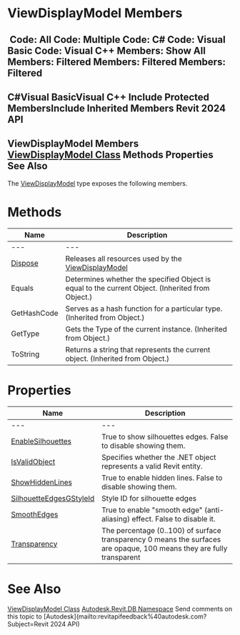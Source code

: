 # ViewDisplayModel Members

﻿
 Code: All Code: Multiple Code: C# Code: Visual Basic Code: Visual C++  Members: Show All Members: Filtered Members: Filtered Members: Filtered   
---  
C#Visual BasicVisual C++
Include Protected MembersInclude Inherited Members
Revit 2024 API  
---  
ViewDisplayModel Members  
[ViewDisplayModel Class](9864e320-a160-dd24-23f6-a30c482a8e5f.md "ViewDisplayModel Class") Methods Properties See Also  
---  
The [ViewDisplayModel](9864e320-a160-dd24-23f6-a30c482a8e5f.md "ViewDisplayModel Class") type exposes the following members.
# Methods
| Name | Description |
| --- | --- |
| --- | --- | --- |
| [Dispose](15016849-c097-6a21-9e1c-563711bef754.md "Dispose Method") | Releases all resources used by the [ViewDisplayModel](9864e320-a160-dd24-23f6-a30c482a8e5f.md "ViewDisplayModel Class") |
| Equals | Determines whether the specified Object is equal to the current Object. (Inherited from Object.) |
| GetHashCode | Serves as a hash function for a particular type.  (Inherited from Object.) |
| GetType | Gets the Type of the current instance. (Inherited from Object.) |
| ToString | Returns a string that represents the current object. (Inherited from Object.) |

# Properties
| Name | Description |
| --- | --- |
| --- | --- | --- |
| [EnableSilhouettes](c7e778d9-be11-c66a-5118-4599d3a20795.md "EnableSilhouettes Property") | True to show silhouettes edges. False to disable showing them. |
| [IsValidObject](15c0ee18-e367-0f56-053f-8bda134c6f0f.md "IsValidObject Property") | Specifies whether the .NET object represents a valid Revit entity. |
| [ShowHiddenLines](19b845f3-44cf-328a-c6ff-27abcb4fe396.md "ShowHiddenLines Property") | True to enable hidden lines. False to disable showing them. |
| [SilhouetteEdgesGStyleId](51d10382-ff84-9fd2-c31e-7bf4ec9c1995.md "SilhouetteEdgesGStyleId Property") | Style ID for silhouette edges |
| [SmoothEdges](0ef7548a-cf1f-7ec0-e2bd-a7e4ecc7e253.md "SmoothEdges Property") | True to enable "smooth edge" (anti-aliasing) effect. False to disable it. |
| [Transparency](cde74682-80ea-ce09-ea07-1ef1d01565ab.md "Transparency Property") | The percentage (0..100) of surface transparency 0 means the surfaces are opaque, 100 means they are fully transparent |

# See Also
[ViewDisplayModel Class](9864e320-a160-dd24-23f6-a30c482a8e5f.md "ViewDisplayModel Class")
[Autodesk.Revit.DB Namespace](87546ba7-461b-c646-cbb1-2cb8f5bff8b2.md "Autodesk.Revit.DB Namespace")
Send comments on this topic to [Autodesk](mailto:revitapifeedback%40autodesk.com?Subject=Revit 2024 API)